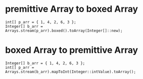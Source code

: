 # premittive Array to boxed Array

    int[] p_arr = { 1, 4, 2, 6, 3 };
    Integer[] b_arr = Arrays.stream(p_arr).boxed().toArray(Integer[]::new);


# boxed Array to premittive Array
    
    Integer[] b_arr = { 1, 4, 2, 6, 3 };
    int[] p_arr = Arrays.stream(b_arr).mapToInt(Integer::intValue).toArray();
    


